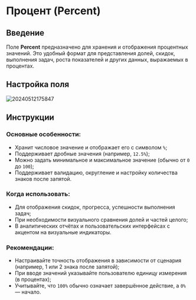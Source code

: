 # Процент (Percent)

## Введение

Поле **Percent** предназначено для хранения и отображения процентных значений. 
Это удобный формат для представления долей, скидок, выполнения задач, роста показателей и
других данных, выражаемых в процентах.

## Настройка поля

![20240512175847](https://static-docs.nocobase.com/20240512175847.png)

## Инструкции

### Основные особенности:

- Хранит числовое значение и отображает его с символом `%`;
- Поддерживает дробные значения (например, `12.5%`);
- Можно задать минимальное и максимальное значение (обычно от `0` до `100`);
- Поддерживает валидацию, округление и настройку количества знаков после запятой.

### Когда использовать:

- Для отображения скидок, прогресса, успешности выполнения задач;
- При необходимости визуального сравнения долей и частей целого;
- В аналитических отчётах и пользовательских интерфейсах с акцентом на визуальные индикаторы.

### Рекомендации:

- Настраивайте точность отображения в зависимости от сценария (например, 1 или 2 знака после запятой);
- При вводе значений указывайте пользователю единицу измерения (в процентах);
- Учитывайте, что `100%` обычно означает завершённое действие, а `0%` — начало.

